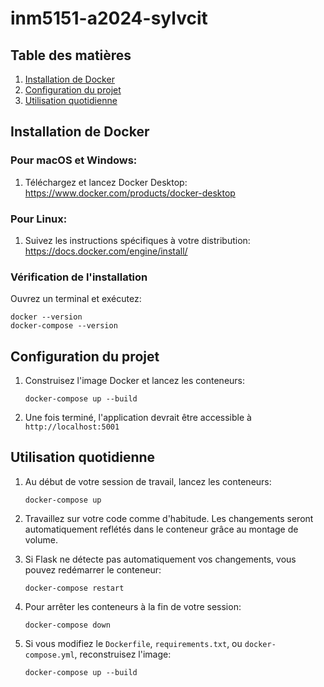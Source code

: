 # inm5151-a2024-sylvcit


## Table des matières

1. [Installation de Docker](#installation-de-docker)
2. [Configuration du projet](#configuration-du-projet)
3. [Utilisation quotidienne](#utilisation-quotidienne)

## Installation de Docker

### Pour macOS et Windows:

1. Téléchargez et lancez Docker Desktop:
 https://www.docker.com/products/docker-desktop

### Pour Linux:

1. Suivez les instructions spécifiques à votre distribution: https://docs.docker.com/engine/install/

### Vérification de l'installation

Ouvrez un terminal et exécutez:

```
docker --version
docker-compose --version
```

## Configuration du projet

1. Construisez l'image Docker et lancez les conteneurs:
   ```
   docker-compose up --build
   ```

4. Une fois terminé, l'application devrait être accessible à `http://localhost:5001`

## Utilisation quotidienne

1. Au début de votre session de travail, lancez les conteneurs:
   ```
   docker-compose up
   ```

2. Travaillez sur votre code comme d'habitude. Les changements seront automatiquement reflétés dans le conteneur grâce au montage de volume.

3. Si Flask ne détecte pas automatiquement vos changements, vous pouvez redémarrer le conteneur:
   ```
   docker-compose restart
   ```

4. Pour arrêter les conteneurs à la fin de votre session:
   ```
   docker-compose down
   ```

5. Si vous modifiez le `Dockerfile`, `requirements.txt`, ou `docker-compose.yml`, reconstruisez l'image:
   ```
   docker-compose up --build
   ```

